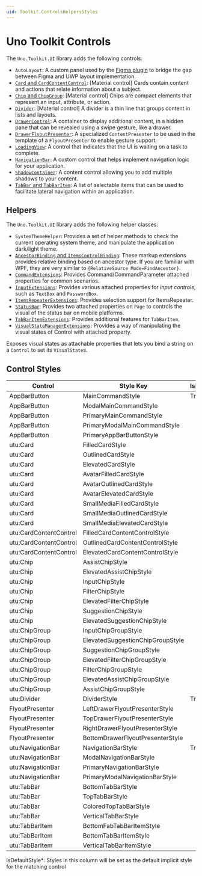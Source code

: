 ```yaml
---
uid: Toolkit.ControlsHelpersStyles
---
```

# Uno Toolkit Controls

The `Uno.Toolkit.UI` library adds the following controls:

- `AutoLayout`: A custom panel used by the [Figma plugin](https://platform.uno/unofigma/) to bridge the gap between Figma and UWP layout implementation.
- [`Card` and `CardContentControl`](controls/CardAndCardContentControl.md): \[Material control\] Cards contain content and actions that relate information about a subject.
- [`Chip` and `ChipGroup`](controls/ChipAndChipGroup.md): \[Material control\] Chips are compact elements that represent an input, attribute, or action.
- [`Divider`](controls/Divider.md): \[Material control\] A divider is a thin line that groups content in lists and layouts.
- [`DrawerControl`](controls/DrawerControl.md): A container to display additional content, in a hidden pane that can be revealed using a swipe gesture, like a drawer.
- [`DrawerFlyoutPresenter`](controls/DrawerFlyoutPresenter.md): A specialized `ContentPresenter` to be used in the template of a `FlyoutPresenter` to enable gesture support.
- [`LoadingView`](controls/LoadingView.md): A control that indicates that the UI is waiting on a task to complete.
- [`NavigationBar`](controls/NavigationBar.md): A custom control that helps implement navigation logic for your application.
- [`ShadowContainer`](controls/ShadowContainer.md): A content control allowing you to add multiple shadows to your content.
- [`TabBar` and `TabBarItem`](controls/TabBarAndTabBarItem.md): A list of selectable items that can be used to facilitate lateral navigation within an application.

## Helpers

The `Uno.Toolkit.UI` library adds the following helper classes:

- `SystemThemeHelper`: Provides a set of helper methods to check the current operating system theme, and manipulate the application dark/light theme.
- [`AncestorBinding` and `ItemsControlBinding`](helpers/ancestor-itemscontrol-binding.md): These markup extensions provides relative binding based on ancestor type. If you are familiar with WPF, they are very similar to `{RelativeSource Mode=FindAncestor}`.
- [`CommandExtensions`](helpers/command-extensions.md): Provides Command/CommandParameter attached properties for common scenarios.
- [`InputExtensions`](helpers/input-extensions.md): Provides various attached properties for _input controls_, such as `TextBox` and `PasswordBox`.
- [`ItemsRepeaterExtensions`](helpers/itemsrepeater-extensions.md): Provides selection support for ItemsRepeater.
- [`StatusBar`](helpers/StatusBar-extensions.md): Provides two attached properties on `Page` to controls the visual of the status bar on mobile platforms.
- [`TabBarItemExtensions`](helpers/TabBarItem-extensions.md): Provides additional features for `TabBarItem`.
- [`VisualStateManagerExtensions`](helpers/VisualStateManager-extensions.md): Provides a way of manipulating the visual states of Control with attached property.

Exposes visual states as attachable properties that lets you bind a string on a `Control` to set its `VisualState`s.

## Control Styles

Control|Style Key|IsDefaultStyle*
-|-|-
AppBarButton|MainCommandStyle|True
AppBarButton|ModalMainCommandStyle|
AppBarButton|PrimaryMainCommandStyle|
AppBarButton|PrimaryModalMainCommandStyle|
AppBarButton|PrimaryAppBarButtonStyle|
utu:Card|FilledCardStyle|
utu:Card|OutlinedCardStyle|
utu:Card|ElevatedCardStyle|
utu:Card|AvatarFilledCardStyle|
utu:Card|AvatarOutlinedCardStyle|
utu:Card|AvatarElevatedCardStyle|
utu:Card|SmallMediaFilledCardStyle|
utu:Card|SmallMediaOutlinedCardStyle|
utu:Card|SmallMediaElevatedCardStyle|
utu:CardContentControl|FilledCardContentControlStyle|
utu:CardContentControl|OutlinedCardContentControlStyle|
utu:CardContentControl|ElevatedCardContentControlStyle|
utu:Chip|AssistChipStyle|
utu:Chip|ElevatedAssistChipStyle|
utu:Chip|InputChipStyle|
utu:Chip|FilterChipStyle|
utu:Chip|ElevatedFilterChipStyle|
utu:Chip|SuggestionChipStyle|
utu:Chip|ElevatedSuggestionChipStyle|
utu:ChipGroup|InputChipGroupStyle|
utu:ChipGroup|ElevatedSuggestionChipGroupStyle|
utu:ChipGroup|SuggestionChipGroupStyle|
utu:ChipGroup|ElevatedFilterChipGroupStyle|
utu:ChipGroup|FilterChipGroupStyle|
utu:ChipGroup|ElevatedAssistChipGroupStyle|
utu:ChipGroup|AssistChipGroupStyle|
utu:Divider|DividerStyle|True
FlyoutPresenter|LeftDrawerFlyoutPresenterStyle|
FlyoutPresenter|TopDrawerFlyoutPresenterStyle|
FlyoutPresenter|RightDrawerFlyoutPresenterStyle|
FlyoutPresenter|BottomDrawerFlyoutPresenterStyle|
utu:NavigationBar|NavigationBarStyle|True
utu:NavigationBar|ModalNavigationBarStyle|
utu:NavigationBar|PrimaryNavigationBarStyle|
utu:NavigationBar|PrimaryModalNavigationBarStyle|
utu:TabBar|BottomTabBarStyle|
utu:TabBar|TopTabBarStyle|
utu:TabBar|ColoredTopTabBarStyle|
utu:TabBar|VerticalTabBarStyle|
utu:TabBarItem|BottomFabTabBarItemStyle|
utu:TabBarItem|BottomTabBarItemStyle|
utu:TabBarItem|VerticalTabBarItemStyle|

IsDefaultStyle*: Styles in this column will be set as the default implicit style for the matching control
